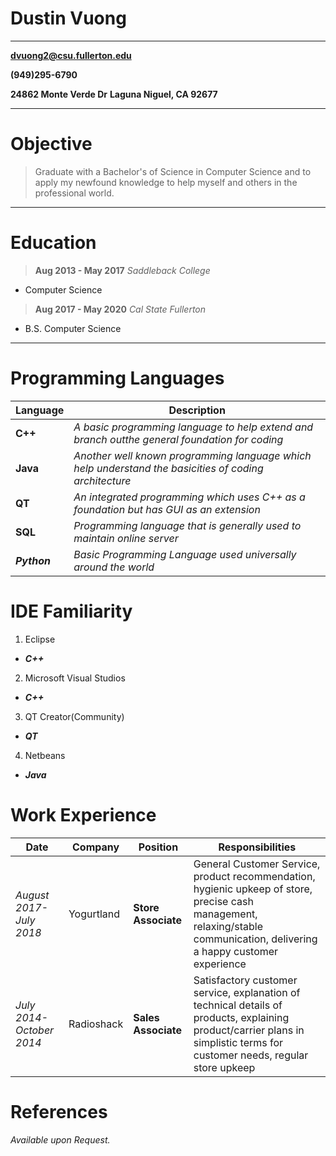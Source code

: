 Dustin Vuong
================

-----------------------------
**dvuong2@csu.fullerton.edu**

**(949)295-6790**

**24862 Monte Verde Dr**
**Laguna Niguel, CA 92677**    

----

Objective
=========
>Graduate with a Bachelor's of Science in Computer Science
>and to apply my newfound knowledge to help myself and
>others in the professional world.

----

Education
=========

>**Aug 2013 - May 2017** 	     *Saddleback College*
+   Computer Science

>**Aug 2017 - May 2020**      *Cal State Fullerton*  
+   B.S. Computer Science 

----

Programming Languages
=====================

Language | Description
|--------|---
**C++**             |*A basic programming language to help extend and branch outthe general foundation for coding*
**Java**            |*Another well known programming language which help understand the basicities of coding architecture*
**QT**              |*An integrated programming which uses C++ as a foundation but has GUI as an extension*
**SQL**             |*Programming language that is generally used to maintain online server*
***Python***        |*Basic Programming Language used universally around the world*

IDE Familiarity 
===============

1. Eclipse
 + ***C++***
2. Microsoft Visual Studios
 + ***C++*** 
3. QT Creator(Community)
 + ***QT***
4. Netbeans
 + ***Java***

Work Experience
===============

Date | Company | Position| Responsibilities
|----|-----|---------|---
*August 2017-July 2018*|Yogurtland |**Store Associate**| General Customer Service, product recommendation, hygienic upkeep of store, precise cash management, relaxing/stable communication, delivering a happy customer experience
*July 2014-October 2014*|Radioshack|**Sales Associate**|Satisfactory customer service, explanation of technical details of products, explaining product/carrier plans in simplistic terms for customer needs, regular store upkeep


References
==========
*Available upon Request.*
